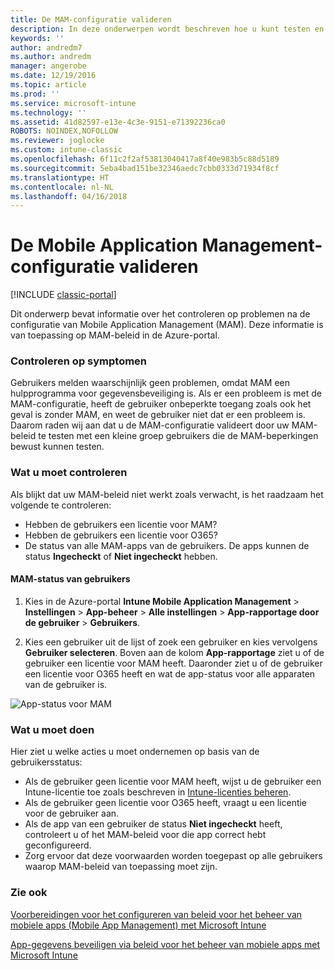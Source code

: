 ```yaml
---
title: De MAM-configuratie valideren
description: In deze onderwerpen wordt beschreven hoe u kunt testen en valideren of uw MAM-beleid juist is ingesteld en naar behoren werkt.
keywords: ''
author: andredm7
ms.author: andredm
manager: angerobe
ms.date: 12/19/2016
ms.topic: article
ms.prod: ''
ms.service: microsoft-intune
ms.technology: ''
ms.assetid: 41d82597-e13e-4c3e-9151-e71392236ca0
ROBOTS: NOINDEX,NOFOLLOW
ms.reviewer: joglocke
ms.custom: intune-classic
ms.openlocfilehash: 6f11c2f2af53813040417a8f40e983b5c88d5189
ms.sourcegitcommit: 5eba4bad151be32346aedc7cbb0333d71934f8cf
ms.translationtype: HT
ms.contentlocale: nl-NL
ms.lasthandoff: 04/16/2018
---
```

# <a name="validating-your-mobile-application-management-setup"></a>De Mobile Application Management-configuratie valideren

[!INCLUDE [classic-portal](../includes/classic-portal.md)]

Dit onderwerp bevat informatie over het controleren op problemen na de configuratie van Mobile Application Management (MAM). Deze informatie is van toepassing op MAM-beleid in de Azure-portal.

### <a name="checking-for-symptoms"></a>Controleren op symptomen
Gebruikers melden waarschijnlijk geen problemen, omdat MAM een hulpprogramma voor gegevensbeveiliging is. Als er een probleem is met de MAM-configuratie, heeft de gebruiker onbeperkte toegang zoals ook het geval is zonder MAM, en weet de gebruiker niet dat er een probleem is. Daarom raden wij aan dat u de MAM-configuratie valideert door uw MAM-beleid te testen met een kleine groep gebruikers die de MAM-beperkingen bewust kunnen testen.


### <a name="what-to-check"></a>Wat u moet controleren

Als blijkt dat uw MAM-beleid niet werkt zoals verwacht, is het raadzaam het volgende te controleren:

- Hebben de gebruikers een licentie voor MAM?
- Hebben de gebruikers een licentie voor O365?
- De status van alle MAM-apps van de gebruikers. De apps kunnen de status **Ingecheckt** of **Niet ingecheckt** hebben.

#### <a name="user-mam-status"></a>MAM-status van gebruikers
1. Kies in de Azure-portal **Intune Mobile Application Management** > **Instellingen** > **App-beheer** > **Alle instellingen** > **App-rapportage door de gebruiker** > **Gebruikers**.

2. Kies een gebruiker uit de lijst of zoek een gebruiker en kies vervolgens **Gebruiker selecteren**. Boven aan de kolom **App-rapportage** ziet u of de gebruiker een licentie voor MAM heeft. Daaronder ziet u of de gebruiker een licentie voor O365 heeft en wat de app-status voor alle apparaten van de gebruiker is.

![App-status voor MAM](../media/ts-mam-user-apps.png)

### <a name="what-to-do"></a>Wat u moet doen
Hier ziet u welke acties u moet ondernemen op basis van de gebruikersstatus:

- Als de gebruiker geen licentie voor MAM heeft, wijst u de gebruiker een Intune-licentie toe zoals beschreven in [Intune-licenties beheren](/intune/setup-steps).
- Als de gebruiker geen licentie voor O365 heeft, vraagt u een licentie voor de gebruiker aan.
- Als de app van een gebruiker de status **Niet ingecheckt** heeft, controleert u of het MAM-beleid voor die app correct hebt geconfigureerd.
- Zorg ervoor dat deze voorwaarden worden toegepast op alle gebruikers waarop MAM-beleid van toepassing moet zijn.

### <a name="see-also"></a>Zie ook
[Voorbereidingen voor het configureren van beleid voor het beheer van mobiele apps (Mobile App Management) met Microsoft Intune](../deploy-use/get-ready-to-configure-mobile-app-management-policies-with-microsoft-intune.md)

[App-gegevens beveiligen via beleid voor het beheer van mobiele apps met Microsoft Intune](../deploy-use/protect-app-data-using-mobile-app-management-policies-with-microsoft-intune.md)
